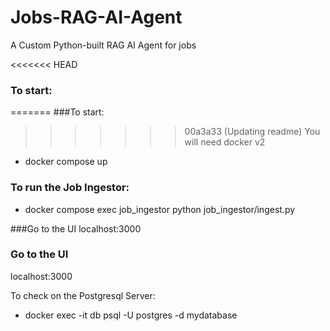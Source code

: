 # Jobs-RAG-AI-Agent
A Custom Python-built RAG AI Agent for jobs

<<<<<<< HEAD
### To start:
=======
###To start:
>>>>>>> 00a3a33 (Updating readme)
You will need docker v2 

-   docker compose up


### To run the Job Ingestor:
-   docker compose exec job_ingestor python job_ingestor/ingest.py

###Go to the UI
localhost:3000


### Go to the UI
localhost:3000



To check on the Postgresql Server: 
-   docker exec -it db psql -U postgres -d mydatabase

